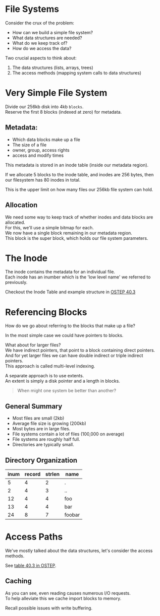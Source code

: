 File Systems
============

Consider the crux of the problem:
- How can we build a simple file system?
- What data structures are needed?
- What do we keep track of?
- How do we access the data?

Two crucial aspects to think about:

1. The data structures (lists, arrays, trees)
2. The access methods (mapping system calls to data structures)


Very Simple File System
=======================

Divide our 256kb disk into 4kb `blocks`.  
Reserve the first 8 blocks (indexed at zero) for metadata.  

Metadata:
---------

- Which data blocks make up a file
- The size of a file
- owner, group, access rights
- access and modify times

This metadata is stored in an inode table (inside our metadata region).

If we allocate 5 blocks to the inode table, and inodes are 256 bytes, 
then our filesystem has 80 inodes in total.

This is the upper limit on how many files our 256kb file system can hold.

Allocation
----------

We need some way to keep track of whether inodes and data blocks are allocated.  
For this, we'll use a simple bitmap for each.  
We now have a single block remaining in our metadata region.  
This block is the super block, which holds our file system parameters.  


The Inode
=========

The inode contains the metadata for an individual file.  
Each inode has an inumber which is the 'low level name' we referred to previously.  

Checkout the Inode Table and example structure in [OSTEP 40.3](http://pages.cs.wisc.edu/~remzi/OSTEP/file-implementation.pdf#page=4)


Referencing Blocks
==================

How do we go about referring to the blocks that make up a file?

In the most simple case we could have pointers to blocks. 

What about for larger files?  
We have indirect pointers, that point to a block containing direct pointers.  
And for yet larger files we can have double indirect or triple indirect pointers.  
This approach is called multi-level indexing.

A separate approach is to use extents.  
An extent is simply a disk pointer and a length in blocks.

> When might one system be better than another?


General Summary
---------------

- Most files are small (2kb)
- Average file size is growing (200kb)
- Most bytes are in large files.
- File systems contain a lot of files (100,000 on average)
- File systems are roughly half full.
- Directories are typically small.


Directory Organization
----------------------

| inum | record | strlen | name   |
|------|--------|--------|--------|
| 5    | 4      | 2      | .      |
| 2    | 4      | 3      | ..     |
| 12   | 4      | 4      | foo    |
| 13   | 4      | 4      | bar    |
| 24   | 8      | 7      | foobar |


Access Paths
============

We've mostly talked about the data structures, let's consider the access methods.

See [table 40.3 in OSTEP](http://pages.cs.wisc.edu/~remzi/OSTEP/file-implementation.pdf#page=11).


Caching
-------

As you can see, even reading causes numerous I/O requests.  
To help alleviate this we cache import blocks to memory.  

Recall possible issues with write buffering.
